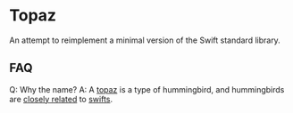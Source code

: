 # Topaz

An attempt to reimplement a minimal version of the Swift standard library.

## FAQ

Q: Why the name?
A: A [topaz](https://en.wikipedia.org/wiki/Topaz_(hummingbird)) is a type of hummingbird, and hummingbirds are [closely related](https://en.wikipedia.org/wiki/Apodiformes) to [swifts](https://en.wikipedia.org/wiki/Swift).
